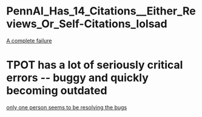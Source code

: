# PennAI_Has_14_Citations__Either_Reviews_Or_Self-Citations_lolsad

[A complete failure](https://github.com/tangerinemarigold/Hey_Jason_Moore____ThisIsJustTheBeginningOfYourSelf-InflictedDownfall_DontBlameMeOrOthersEver/blob/main/Screen%20Shot%202023-04-15%20at%2011.22.31%20AM.png)

# TPOT has a lot of seriously critical errors -- buggy and quickly becoming outdated
[only one person seems to be resolving the bugs](https://github.com/tangerinemarigold/Hey_Jason_Moore____ThisIsJustTheBeginningOfYourSelf-InflictedDownfall_DontBlameMeOrOthersEver/blob/main/Screen%20Shot%202023-04-15%20at%201.32.33%20PM.png)
